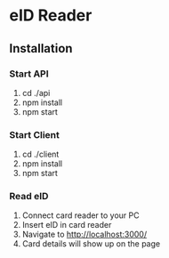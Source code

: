 # eID Reader
## Installation
### Start API
1. cd ./api
2. npm install
3. npm start

### Start Client
1. cd ./client
2. npm install
3. npm start

### Read eID
1. Connect card reader to your PC
2. Insert eID in card reader
3. Navigate to [http://localhost:3000/](http://localhost:3000/)
4. Card details will show up on the page
